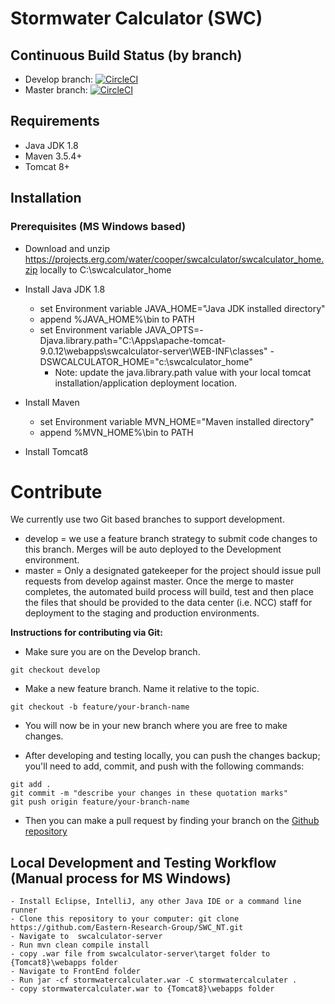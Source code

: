 # Stormwater Calculator (SWC)

## Continuous Build Status (by branch)

* Develop branch: [![CircleCI](https://circleci.com/gh/Eastern-Research-Group/SWC/tree/develop.svg?style=svg&circle-token=5ca173edab2cffa9b665ec20cfeb7ae9b91e760f)](https://circleci.com/gh/Eastern-Research-Group/SWC/tree/develop)
* Master branch: [![CircleCI](https://circleci.com/gh/Eastern-Research-Group/SWC/tree/master.svg?style=svg&circle-token=5ca173edab2cffa9b665ec20cfeb7ae9b91e760f)](https://circleci.com/gh/Eastern-Research-Group/SWC/tree/master)

## Requirements

- Java JDK 1.8
- Maven 3.5.4+
- Tomcat 8+

## Installation

### Prerequisites (MS Windows based)

- Download and unzip https://projects.erg.com/water/cooper/swcalculator/swcalculator_home.zip locally to C:\swcalculator_home

- Install Java JDK 1.8
	- set Environment variable JAVA_HOME="Java JDK installed directory"
	- append %JAVA_HOME%\bin to PATH
	- set Environment variable JAVA_OPTS=-Djava.library.path="C:\Apps\apache-tomcat-9.0.12\webapps\swcalculator-server\WEB-INF\classes" -DSWCALCULATOR_HOME="c:\swcalculator_home"
	  *  Note: update the java.library.path value with your local tomcat installation/application deployment location.

- Install Maven
	- set Environment variable MVN_HOME="Maven installed directory"
	- append %MVN_HOME%\bin to PATH

- Install Tomcat8

# Contribute

We currently use two Git based branches to support development.

- develop = we use a feature branch strategy to submit code changes to this branch. Merges will be auto deployed to the Development environment.
- master = Only a designated gatekeeper for the project should issue pull requests from develop against master. Once the merge to master completes, the automated build process will build, test and then place the files that should be provided to the data center (i.e. NCC) staff for deployment to the staging and production environments.

**Instructions for contributing via Git:**

- Make sure you are on the Develop branch.

```
git checkout develop
```

- Make a new feature branch. Name it relative to the topic.

```
git checkout -b feature/your-branch-name
```

- You will now be in your new branch where you are free to make changes.

- After developing and testing locally, you can push the changes backup; you'll need to add, commit, and push with the following commands:

```
git add .
git commit -m "describe your changes in these quotation marks"
git push origin feature/your-branch-name
```

- Then you can make a pull request by finding your branch on the
  [Github repository](https://github.com/Eastern-Research-Group/SWC/branches)


## Local Development and Testing Workflow (Manual process for MS Windows)
	- Install Eclipse, IntelliJ, any other Java IDE or a command line runner
	- Clone this repository to your computer: git clone https://github.com/Eastern-Research-Group/SWC_NT.git
	- Navigate to  swcalculator-server
	- Run mvn clean compile install
	- copy .war file from swcalculator-server\target folder to {Tomcat8}\webapps folder
	- Navigate to FrontEnd folder
	- Run jar -cf stormwatercalculater.war -C stormwatercalculater .
	- copy stormwatercalculater.war to {Tomcat8}\webapps folder
